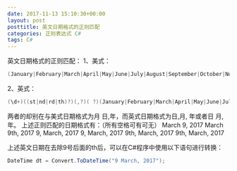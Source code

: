 ```yaml
---
date: 2017-11-13 15:10:30+00:00
layout: post
posttitle: 英文日期格式的正则匹配
categories: 正则表达式 C#
tags: C#
---
```


英文日期格式的正则匹配：
1、美式：
``` C#
(January|February|March|April|May|June|July|August|September|October|November|December|Jan\.|Feb\.|Mar\.|Apr\.|Jun\.|Jul\.|Aug\.|Sep\.|Sept\.|Oct\.|Nov\.|Dec\.)( ?)(\d+)((st|nd|rd|th)?),( ?)(\d{2,})
``` 


2、英式：
``` C#
(\d+)((st|nd|rd|th)?)(,?)( ?)(January|February|March|April|May|June|July|August|September|October|November|December|Jan\.|Feb\.|Mar\.|Apr\.|Jun\.|Jul\.|Aug\.|Sep\.|Sept\.|Oct\.|Nov\.|Dec\.),( ?)(\d{2,})
``` 


两者的却别在与美式日期格式为月 日,年，而英式日期格式为日,月, 年或者日 月,年。
上述正则匹配的日期格式有：（所有空格可有可无）
March 9, 2017
March 9th, 2017
9, March, 2017
9, March, 2017
9th, March, 2017
9th, March, 2017

上述英文日期在去除9号后面的th后，可以在C#程序中使用以下语句进行转换：
``` C#
DateTime dt = Convert.ToDateTime("9 March, 2017");
``` 

